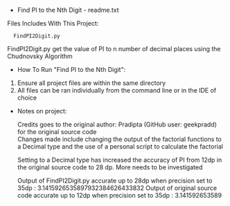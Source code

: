* Find PI to the Nth Digit - readme.txt

Files Includes With This Project:
 
      FindPI2Digit.py
      
  FindPI2Digit.py get the value of PI to n number of decimal places using the Chudnovsky Algorithm <br>

* How To Run "Find PI to the Nth Digit":

1) Ensure all project files are within the same directory
2) All files can be ran individually from the command line or in the IDE of choice

* Notes on project:
 
  Credits goes to the original author: Pradipta (GitHub user: geekpradd) for the original source code <br>
  Changes made include changing the output of the factorial functions to a Decimal type and the use of a personal script to calculate the factorial <br>
  
  Setting to a Decimal type has increased the accuracy of PI from 12dp in the original source code to 28 dp. More needs to be investigated <br>
  
   Output of FindPI2Digit.py accurate up to 28dp when precision set to 35dp      : 3.1415926535897932384626433832
   Output of original source code accurate up to 12dp when precision set to 35dp : 3.141592653589
  
